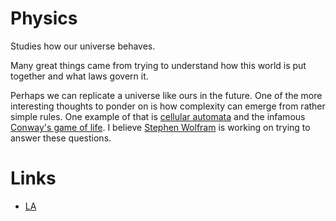 # Physics

Studies how our universe behaves. 

Many great things came from trying to understand how this world is put together and what laws govern it.

Perhaps we can replicate a universe like ours in the future. One of the more interesting thoughts to ponder on is how complexity can emerge from rather simple rules. One example of that is [cellular automata][1] and the infamous [Conway's game of life][2]. I believe [Stephen Wolfram][3] is working on trying to answer these questions.

# Links

- [LA][4]

[1]:	https://learn-anything.xyz/mathematics/computability-theory/cellular-automata
[2]:	http://www.wikiwand.com/en/Conway's_Game_of_Life
[3]:	Stephen%20Wolfram
[4]:	https://learn-anything.xyz/physics
